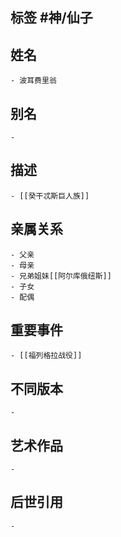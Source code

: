 ## 标签  #神/仙子
## 姓名
	- 波耳费里翁
## 别名
	-
## 描述
	- [[癸干忒斯巨人族]]
## 亲属关系
	- 父亲
	- 母亲
	- 兄弟姐妹[[阿尔库俄纽斯]]
	- 子女
	- 配偶
## 重要事件
	- [[福列格拉战役]]
## 不同版本
	-
## 艺术作品
	-
## 后世引用
	-

